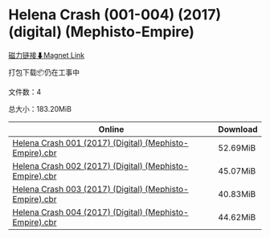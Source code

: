 # Helena Crash (001-004) (2017) (digital) (Mephisto-Empire)

[磁力链接⬇Magnet Link](magnet:?xt=urn:btih:ffdde95bdf954de46c38fb08452938621e954978&dn=Helena%20Crash%20%28001-004%29%20%282017%29%20%28digital%29%20%28Mephisto-Empire%29)

打包下载📦仍在工事中

文件数：4

总大小：183.20MiB

Online | Download
--- | ---
[Helena Crash 001 (2017) (Digital) (Mephisto-Empire).cbr](https://github.com/alicewish/markdown/blob/master/comic/Helena-Crash-001-2017-Digital-Mephisto-Empire-cbr.md) | 52.69MiB
[Helena Crash 002 (2017) (Digital) (Mephisto-Empire).cbr](https://github.com/alicewish/markdown/blob/master/comic/Helena-Crash-002-2017-Digital-Mephisto-Empire-cbr.md) | 45.07MiB
[Helena Crash 003 (2017) (Digital) (Mephisto-Empire).cbr](https://github.com/alicewish/markdown/blob/master/comic/Helena-Crash-003-2017-Digital-Mephisto-Empire-cbr.md) | 40.83MiB
[Helena Crash 004 (2017) (Digital) (Mephisto-Empire).cbr](https://github.com/alicewish/markdown/blob/master/comic/Helena-Crash-004-2017-Digital-Mephisto-Empire-cbr.md) | 44.62MiB
